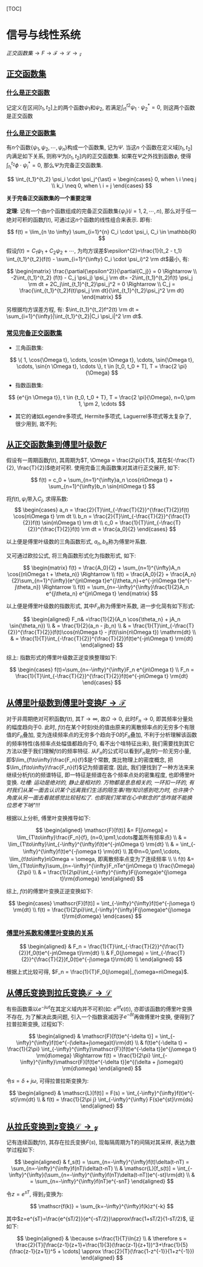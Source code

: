 [TOC]
<span id='toc'></span>

# 信号与线性系统


$正交函数集 \longrightarrow \mathit{F} \longrightarrow \mathscr{F} \longrightarrow \mathscr{L} \longrightarrow \mathscr{z}$


## [正交函数集](#toc)

### [什么是正交函数](#toc)

记定义在区间$[t_1,t_2]$上的两个函数$\psi_1$和$\psi_2$, 若满足$\int_{t1}^{t2} \psi_1 \cdot \psi_2^{\ast}=0$, 则这两个函数是正交函数

### [什么是正交函数集](#toc)

有$n$个函数$\{\psi_1,\psi_2,\cdots,\psi_n\}$构成一个函数集, 记为$\Psi$. 当这$n$ 个函数在定义域$[t_1, t_2]$内满足如下关系, 则称$\Psi$为$[t_1,t_2]$内的正交函数集. 如果在$\Psi$之外找到函数$\phi$, 使得$\int_{t_1}^{t_2} \phi \cdot \psi_i^{\ast}=0$, 那么$\Psi$为完备正交函数集.

$$
\int_{t_1}^{t_2} \psi_i \cdot \psi_j^{\ast} =
\begin{cases}
0, when \ i \neq j \\
 k_i \neq 0, when \  i = j
\end{cases}
$$

**关于完备正交函数集的一个重要定理**

**定理**: 记有一个由$n$个函数组成的完备正交函数集$\{\psi_i\}(i=1,2,\cdots,n)$, 那么对于任一绝对可积的函数$f(t)$, 可通过这$n$个函数的线性组合来表示. 即有:

$$
f(t) = \lim_{n \to \infty} \sum_{i=1}^{n} C_i \cdot \psi_i, C_i \in \mathbb{R}
$$

假设$f(t)=C_1 \psi_1 + C_2 \psi_2 + \cdots$, 为均方误差$\epsilon^{2}=\frac{1}{t_2 - t_1} \int_{t_1}^{t_2}(f(t) - \sum_{i=1}^{\infty} C_i \cdot \psi_i)^2 \rm dt$最小, 有:

$$
\begin{matrix}
\frac{\partial{\epsilon^2}}{\partial{C_j}} = 0 \Rightarrow \\
-2\int_{t_1}^{t_2} (f(t) - C_j \psi_j) \psi_j \rm dt= -2\int_{t_1}^{t_2}f(t) \psi_j \rm dt + 2C_j\int_{t_1}^{t_2}\psi_j^2 = 0 \Rightarrow \\
C_j = \frac{\int_{t_1}^{t_2}f(t)\psi_j \rm dt}{\int_{t_1}^{t_2}\psi_j^2 \rm dt}
\end{matrix}
$$

另根据均方误差方程, 有: $\int_{t_1}^{t_2}f^2(t) \rm dt = \sum_{i=1}^{\infty}|\int_{t_1}^{t_2}|C_i \psi_i|^2 \rm dt$.

### [常见完备正交函数集](#toc)

- 三角函数集:

$$
\{ 1, \cos{\Omega t}, \cdots, \cos{m \Omega t}, \cdots, \sin{\Omega t}, \cdots, \sin{n \Omega t}, \cdots \}, t \in [t_0, t_0 + T], T = \frac{2 \pi}{\Omega}
$$

- 指数函数集:

$$
{e^{jn \Omega t}}, t \in {t_0, t_0 + T}, T = \frac{2 \pi}{\Omega}, n=0,\pm 1, \pm 2, \cdots
$$

- 其它的诸如Legendre多项式, Hermite多项式, Laguerrel多项式等太复杂了, 很少用到, 故不列;

## [从正交函数集到傅里叶级数$\mathit{F}$](#toc)

假设有一周期函数$f(t)$, 其周期为$T, \Omega = \frac{2\pi}{T}$, 其在$[-\frac{T}{2}, \frac{T}{2}]$绝对可积.  使用完备三角函数集对其进行正交展开, 如下:

$$
f(t) = c_0 + \sum_{n=1}^{\infty}a_n \cos{n\Omega t} + \sum_{n=1}^{\infty}b_n \sin{n\Omega t}
$$

将$f(t), \psi_i$带入$C_j$, 求得系数:
$$
\begin{cases}
a_n = \frac{2}{T}\int_{-\frac{T}{2}}^{\frac{T}{2}}f(t) \cos{n\Omega t} \rm dt \\
b_n = \frac{2}{T}\int_{-\frac{T}{2}}^{\frac{T}{2}}f(t) \sin{n\Omega t} \rm dt \\
c_0 = \frac{1}{T}\int_{-\frac{T}{2}}^{\frac{T}{2}}f(t) \rm dt = \frac{a_0}{2}
\end{cases}
$$

以上便是傅里叶级数的三角函数形式, $a_n, b_n$称为傅里叶系数.

又可通过欧拉公式, 将三角函数形式化为指数形式, 如下:

$$
\begin{matrix}
f(t) = \frac{A_0}{2} + \sum_{n=1}^{\infty}A_n \cos{(n\Omega t + \theta_n)} \Rightarrow \\
f(t) = \frac{A_0}{2} + \frac{A_n}{2}\sum_{n=1}^{\infty}(e^{jn\Omega t}e^{j\theta_n}+e^{-jn\Omega t}e^{-j\theta_n}) \Rightarrow \\
f(t) = \sum_{n=-\infty}^{\infty}\frac{1}{2}A_n e^{j\theta_n} e^{jn\Omega t} 
\end{matrix}
$$

以上便是傅里叶级数的指数形式, 其中$F_n$称为傅里叶系数, 进一步化简有如下形式:

$$
\begin{aligned}
F_n& =\frac{1}{2}(A_n \cos{\theta_n} + jA_n \sin{\theta_n}) \\
& = \frac{1}{2}(a_n - jb_n) \\
& = \frac{1}{T}\int_{-\frac{T}{2}}^{\frac{T}{2}}(f(t)\cos{n\Omega t} - jf(t)\sin{n\Omega t}) \mathrm{dt}  \\
& = \frac{1}{T}\int_{-\frac{T}{2}}^{\frac{T}{2}}f(t)e^{-jn\Omega t} \rm{dt}
\end{aligned}
$$

综上: 指数形式的傅里叶级数正逆变换整理如下:

$$
\begin{cases}
f(t)=\sum_{n=-\infty}^{\infty}F_n e^{jn\Omega t} \\
F_n = \frac{1}{T}\int_{-\frac{T}{2}}^{\frac{T}{2}}f(t)e^{-jn\Omega t} \rm{dt}
\end{cases}
$$

## [从傅里叶级数到傅里叶变换$\mathit{F}\to\mathscr{F}$](#toc)

对于非周期绝对可积函数$f(t)$, 其$T\to\infty$, 故$\Omega\to 0$, 此时$F_n\to 0$, 即其频率分量处的幅度趋向于0. 此时, $f(t)$在某个时刻$t$处的值由原来的离散频率点的无穷多个有限值的$F_n$叠加, 变为连续频率点的无穷多个趋向于0的$F_n$叠加, 不利于分析理解该函数的频率特性(各频率点处幅值都趋向于0, 看不出个啥特征出来), 我们需要找到其它方法以便于我们理解$f(t)$的频率特征.
从$F_n$的公式可以看到$F_n$是$f$的一阶无穷小量, 即$\lim_{f\to\infty}\frac{F_n}{f}$是个常数, 类比物理上的密度概念, 把$\lim_{f\to\infty}\frac{F_n}{f}$记为频谱密度. 因此, 我们便找到了一种方法来来继续分析$f(t)$的频谱特征, 即一特征是频谱在各个频率点处的密集程度, 也即傅里叶变换. *吐槽: 运动是绝对的, 静止是相对的. 万物都是息息相关的, 一环扣一环的, 有时我们从某一面去认识某个远离我们生活的陌生事/物/知识感到吃力时, 也许换个角度从另一面去看就感觉比较轻松了. 也即我们常常在心中默念的"恁咋就不能换位思考下呐"!!!*

根据以上分析, 傅里叶变换推导如下:

$$
\begin{aligned}
\mathscr{F}[f(t)] &= F[j\omega] = \lim_{T\to\infty}\frac{F_n}{f}, (n=0,\pm1,\cdots覆盖所有频率点) \\
& = \lim_{T\to\infty}\int_{-\infty}^{\infty}f(t)e^{-jn\Omega t} \rm{dt} \\
& = \int_{-\infty}^{\infty}f(t)e^{-j\omega t} \rm{dt} \\
其中n=0,\pm1,\cdots, \lim_{t\to\infty}n\Omega = \omega, 即离散频率点变为了连续频率 \\
\\
f(t) &= \lim_{T\to\infty}\sum_{n=-\infty}^{\infty}F_nTe^{jn\Omega t} \frac{\Omega}{2\pi} \\
& = \frac{1}{2\pi}\int_{-\infty}^{\infty}F(j\omega)e^{j\omega t}\rm{d\omega}
\end{aligned}
$$

综上, $f(t)$的傅里叶变换正逆变换如下: 

$$
\begin{cases}
\mathscr{F}[f(t)] = \int_{-\infty}^{\infty}f(t)e^{-j\omega t} \rm{dt} \\
f(t) = \frac{1}{2\pi}\int_{-\infty}^{\infty}F(j\omega)e^{j\omega t}\rm{d\omega}
\end{cases}
$$

### [傅里叶系数和傅里叶变换的关系](#toc)

$$
\begin{aligned}
& F_n = \frac{1}{T}\int_{-\frac{T}{2}}^{\frac{T}{2}}f_0(t)e^{-jn\Omega t}\rm{dt} \\
& F_0(j\omega) = \int_{-\frac{T}{2}}^{\frac{T}{2}}f_0(t)e^{-j\omega t}\rm{dt} \\
\end{aligned}
$$

根据上式比较可得, $F_n = \frac{1}{T}F_0(j\omega)|_{\omega=n\Omega}$.

## [从傅氏变换到拉氏变换$\mathscr{F}\to\mathscr{L}$](#toc)

有些函数乘以$e^{-j\omega t}$在其定义域内并不可积(如: $e^{\alpha t} \epsilon(t)$), 亦即该函数的傅里叶变换不存在, 为了解决此类问题, 引入一个指数衰减因子$e^{-\delta t}$再做傅里叶变换, 便得到了拉普拉斯变换, 过程如下:

$$
\begin{aligned}
& \mathscr{F}[f(t)e^{-\delta t}] = \int_{-\infty}^{\infty}f(t)e^{-(\delta+j\omega)t}\rm{dt} \\
& f(t)e^{-\delta t} = \frac{1}{2\pi} \int_{-\infty}^{\infty}\mathscr{F}[f(t)e^{-\delta t}]e^{j\omega t} \rm{d\omega} \Rightarrow f(t) = \frac{1}{2\pi} \int_{-\infty}^{\infty}\mathscr{F}[f(t)e^{-\delta t}]e^{(\delta + j\omega)t} \rm{d\omega}
\end{aligned}
$$

令$s=\delta + j\omega$, 可得拉普拉斯变换为:

$$
\begin{aligned}
& \mathscr{L}[f(t)] = F(s) = \int_{-\infty}^{\infty}f(t)e^{-st}\rm{dt} \\
& f(t) = \frac{1}{2\pi j} \int_{-\infty}^{\infty} F(s)e^{st}\rm{ds}
\end{aligned}
$$

## [从拉氏变换到z变换$\mathscr{L}\to\mathscr{z}$](#toc)

记有连续函数$f(t)$, 其存在拉氏变换$F(s)$, 现每隔周期为T的间隔对其采样, 表达为数学过程如下:

$$
\begin{aligned}
& f_s(t) = \sum_{n=-\infty}^{\infty}f(t)\delta(t-nT) = \sum_{n=-\infty}^{\infty}f(nT)\delta(t-nT) \\
& \mathscr{L}[f_s(t)]  = \int_{-\infty}^{\infty}(\sum_{n=-\infty}^{\infty}f(nT)\delta(t-nT))e^{-st}\rm{dt} \\
& = \sum_{n=-\infty}^{\infty}f(nT)e^{-snT}
\end{aligned}
$$

令$z=e^{sT}$, 得到$\mathscr{z}$变换为:

$$
\mathscr{f(k)} = \sum_{k=-\infty}^{\infty}f(k)z^{-k}
$$

其中$z=e^{sT}=\frac{e^{sT/2}}{e^{-sT/2}}\approx\frac{1+sT/2}{1-sT/2}$, 证如下:

$$
\begin{aligned}
& \because s=\frac{1}{T}\ln{z} \\
& \therefore s = \frac{2}{T}[\frac{z-1}{z+1}+\frac{1}{3}(\frac{z-1}{z+1})^3+\frac{1}{5}(\frac{z-1}{z+1})^5 + \cdots] \approx \frac{2}{T}(\frac{1-z^{-1}}{1+z^{-1}})
\end{aligned}
$$